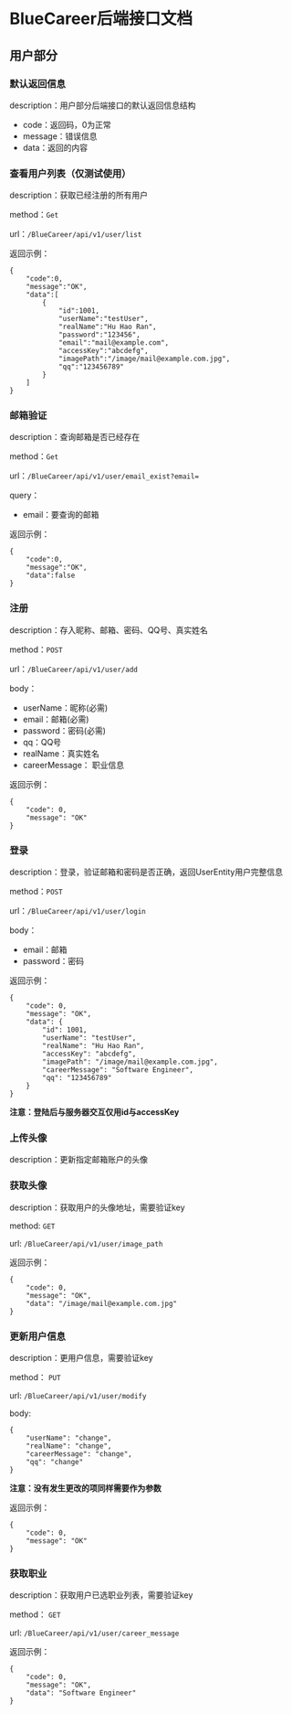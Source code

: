 # BlueCareer后端接口文档

## 用户部分

### 默认返回信息

description：用户部分后端接口的默认返回信息结构

* code：返回码，0为正常
* message：错误信息
* data：返回的内容

### 查看用户列表（仅测试使用）

description：获取已经注册的所有用户

method：`Get`

url：`/BlueCareer/api/v1/user/list`

返回示例：

    {  
    	"code":0,  
    	"message":"OK",  
    	"data":[  
    		{  
    			"id":1001,  
    			"userName":"testUser",  
    			"realName":"Hu Hao Ran",  
    			"password":"123456",  
    			"email":"mail@example.com",  
    			"accessKey":"abcdefg",  
    			"imagePath":"/image/mail@example.com.jpg",  
    			"qq":"123456789"  
    		}  
    	]	  
    }

### 邮箱验证

description：查询邮箱是否已经存在

method：`Get`

url：`/BlueCareer/api/v1/user/email_exist?email=`

query：

* email：要查询的邮箱

返回示例：

	{  
    	"code":0,  
		"message":"OK",  
    	"data":false  
	}

### 注册

description：存入昵称、邮箱、密码、QQ号、真实姓名

method：`POST`

url：`/BlueCareer/api/v1/user/add`

body：

* userName：昵称(必需)
* email：邮箱(必需)
* password：密码(必需)
* qq：QQ号
* realName：真实姓名
* careerMessage： 职业信息

返回示例：

	{  
	    "code": 0,  
	    "message": "OK"  
	}

### 登录

description：登录，验证邮箱和密码是否正确，返回UserEntity用户完整信息

method：`POST`

url：`/BlueCareer/api/v1/user/login`

body：

* email：邮箱
* password：密码

返回示例：  

	{  
	    "code": 0,  
	    "message": "OK",  
	    "data": {  
	        "id": 1001,  
	        "userName": "testUser",  
	        "realName": "Hu Hao Ran",  
	        "accessKey": "abcdefg",  
	        "imagePath": "/image/mail@example.com.jpg",  
	        "careerMessage": "Software Engineer",  
	        "qq": "123456789"  
	    }  
	}

**注意：登陆后与服务器交互仅用id与accessKey**

### 上传头像

description：更新指定邮箱账户的头像

### 获取头像

description：获取用户的头像地址，需要验证key

method: `GET`

url: `/BlueCareer/api/v1/user/image_path`

返回示例：

	{
	    "code": 0,
	    "message": "OK",
	    "data": "/image/mail@example.com.jpg"
	}

### 更新用户信息

description：更用户信息，需要验证key

method： `PUT`

url: `/BlueCareer/api/v1/user/modify`

body:

    {
        "userName": "change",
        "realName": "change",
        "careerMessage": "change",
        "qq": "change"
    }
    
**注意：没有发生更改的项同样需要作为参数**

返回示例：

	{  
	    "code": 0,  
	    "message": "OK"  
	}

### 获取职业

description：获取用户已选职业列表，需要验证key

method： `GET`

url: `/BlueCareer/api/v1/user/career_message`

返回示例：

	{  
	    "code": 0,  
	    "message": "OK",  
	    "data": "Software Engineer"  
	}